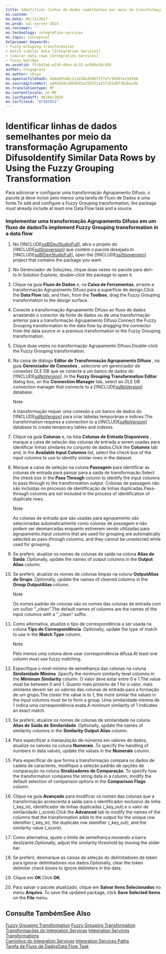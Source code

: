 ```yaml
---
title: Identificar linhas de dados semelhantes por meio da transformação Agrupamento Difuso | Microsoft Docs
ms.custom: ''
ms.date: 06/13/2017
ms.prod: sql-server-2014
ms.reviewer: ''
ms.technology: integration-services
ms.topic: conceptual
helpviewer_keywords:
- Fuzzy Grouping transformation
- match similar data [Integration Services]
- similar data rows [Integration Services]
- fuzzy matches
ms.assetid: ffcb41a6-e23d-49ea-8c32-ac980e3dc495
author: chugugrace
ms.author: chugu
ms.openlocfilehash: 4e6d49548c211b38a35d6f5f7efc3d50fec93588
ms.sourcegitcommit: ad4d92dce894592a259721a1571b1d8736abacdb
ms.translationtype: MT
ms.contentlocale: pt-BR
ms.lasthandoff: 08/04/2020
ms.locfileid: "87582052"
---
```

# <a name="identify-similar-data-rows-by-using-the-fuzzy-grouping-transformation"></a><span data-ttu-id="c7e01-102">Identificar linhas de dados semelhantes por meio da transformação Agrupamento Difuso</span><span class="sxs-lookup"><span data-stu-id="c7e01-102">Identify Similar Data Rows by Using the Fuzzy Grouping Transformation</span></span>
  <span data-ttu-id="c7e01-103">Para adicionar e configurar uma transformação Agrupamento Difuso, o pacote já deve incluir pelo menos uma tarefa de Fluxo de Dados e uma fonte.</span><span class="sxs-lookup"><span data-stu-id="c7e01-103">To add and configure a Fuzzy Grouping transformation, the package must already include at least one Data Flow task and a source.</span></span>  
  
### <a name="to-implement-fuzzy-grouping-transformation-in-a-data-flow"></a><span data-ttu-id="c7e01-104">Implementar uma transformação Agrupamento Difuso em um fluxo de dados</span><span class="sxs-lookup"><span data-stu-id="c7e01-104">To implement Fuzzy Grouping transformation in a data flow</span></span>  
  
1.  <span data-ttu-id="c7e01-105">No [!INCLUDE[ssBIDevStudioFull](../../../includes/ssbidevstudiofull-md.md)], abra o projeto do [!INCLUDE[ssISnoversion](../../../includes/ssisnoversion-md.md)] que contém o pacote desejado.</span><span class="sxs-lookup"><span data-stu-id="c7e01-105">In [!INCLUDE[ssBIDevStudioFull](../../../includes/ssbidevstudiofull-md.md)], open the [!INCLUDE[ssISnoversion](../../../includes/ssisnoversion-md.md)] project that contains the package you want.</span></span>  
  
2.  <span data-ttu-id="c7e01-106">No Gerenciador de Soluções, clique duas vezes no pacote para abri-lo.</span><span class="sxs-lookup"><span data-stu-id="c7e01-106">In Solution Explorer, double-click the package to open it.</span></span>  
  
3.  <span data-ttu-id="c7e01-107">Clique na guia **Fluxo de Dados** e, na **Caixa de Ferramentas**, arraste a transformação Agrupamento Difuso para a superfície de design.</span><span class="sxs-lookup"><span data-stu-id="c7e01-107">Click the **Data Flow** tab, and then, from the **Toolbox**, drag the Fuzzy Grouping transformation to the design surface.</span></span>  
  
4.  <span data-ttu-id="c7e01-108">Conecte a transformação Agrupamento Difuso ao fluxo de dados arrastando o conector da fonte de dados ou de uma transformação anterior para a transformação Agrupamento Difuso.</span><span class="sxs-lookup"><span data-stu-id="c7e01-108">Connect the Fuzzy Grouping transformation to the data flow by dragging the connector from the data source or a previous transformation to the Fuzzy Grouping transformation.</span></span>  
  
5.  <span data-ttu-id="c7e01-109">Clique duas vezes no transformação Agrupamento Difuso.</span><span class="sxs-lookup"><span data-stu-id="c7e01-109">Double-click the Fuzzy Grouping transformation.</span></span>  
  
6.  <span data-ttu-id="c7e01-110">Na caixa de diálogo **Editor de Transformação Agrupamento Difuso** , na guia **Gerenciador de Conexões** , selecione um gerenciador de conexões OLE DB que se conecte a um banco de dados do [!INCLUDE[ssNoVersion](../../../includes/ssnoversion-md.md)] .</span><span class="sxs-lookup"><span data-stu-id="c7e01-110">In the **Fuzzy Grouping Transformation Editor** dialog box, on the **Connection Manager** tab, select an OLE DB connection manager that connects to a [!INCLUDE[ssNoVersion](../../../includes/ssnoversion-md.md)] database.</span></span>  
  
    > [!NOTE]  
    >  <span data-ttu-id="c7e01-111">A transformação requer uma conexão a um banco de dados do [!INCLUDE[ssNoVersion](../../../includes/ssnoversion-md.md)] para criar tabelas temporárias e índices.</span><span class="sxs-lookup"><span data-stu-id="c7e01-111">The transformation requires a connection to a [!INCLUDE[ssNoVersion](../../../includes/ssnoversion-md.md)] database to create temporary tables and indexes.</span></span>  
  
7.  <span data-ttu-id="c7e01-112">Clique na guia **Colunas** e, na lista **Colunas de Entrada Disponíveis** , marque a caixa de seleção das colunas de entrada a serem usadas para identificar linhas similares no conjunto de dados.</span><span class="sxs-lookup"><span data-stu-id="c7e01-112">Click the **Columns** tab and, in the **Available Input Columns** list, select the check box of the input columns to use to identify similar rows in the dataset.</span></span>  
  
8.  <span data-ttu-id="c7e01-113">Marque a caixa de seleção na coluna **Passagem** para identificar as colunas de entrada para passar para a saída de transformação.</span><span class="sxs-lookup"><span data-stu-id="c7e01-113">Select the check box in the **Pass Through** column to identify the input columns to pass through to the transformation output.</span></span> <span data-ttu-id="c7e01-114">Colunas de passagem não são incluídas no processo de identificação de linhas duplicadas.</span><span class="sxs-lookup"><span data-stu-id="c7e01-114">Pass-through columns are not included in the process of identification of duplicate rows.</span></span>  
  
    > [!NOTE]  
    >  <span data-ttu-id="c7e01-115">As colunas de entrada que são usadas para agrupamento são selecionadas automaticamente como colunas de passagem e não podem ser desmarcadas enquanto estiverem sendo utilizadas para agrupamento.</span><span class="sxs-lookup"><span data-stu-id="c7e01-115">Input columns that are used for grouping are automatically selected as pass-through columns, and they cannot be unselected while used for grouping.</span></span>  
  
9. <span data-ttu-id="c7e01-116">Se preferir, atualize os nomes de colunas de saída na coluna **Alias de Saída** .</span><span class="sxs-lookup"><span data-stu-id="c7e01-116">Optionally, update the names of output columns in the **Output Alias** column.</span></span>  
  
10. <span data-ttu-id="c7e01-117">Se preferir, atualize os nomes de colunas limpas na coluna **OutputAlias do Grupo** .</span><span class="sxs-lookup"><span data-stu-id="c7e01-117">Optionally, update the names of cleaned columns in the **Group OutputAlias** column.</span></span>  
  
    > [!NOTE]  
    >  <span data-ttu-id="c7e01-118">Os nomes padrão de colunas são os nomes das colunas de entrada com um sufixo "_clean".</span><span class="sxs-lookup"><span data-stu-id="c7e01-118">The default names of columns are the names of the input columns with a "_clean" suffix.</span></span>  
  
11. <span data-ttu-id="c7e01-119">Como alternativa, atualize o tipo de correspondência a ser usada na coluna **Tipo de Correspondência** .</span><span class="sxs-lookup"><span data-stu-id="c7e01-119">Optionally, update the type of match to use in the **Match Type** column.</span></span>  
  
    > [!NOTE]  
    >  <span data-ttu-id="c7e01-120">Pelo menos uma coluna deve usar correspondência difusa.</span><span class="sxs-lookup"><span data-stu-id="c7e01-120">At least one column must use fuzzy matching.</span></span>  
  
12. <span data-ttu-id="c7e01-121">Especifique o nível mínimo de semelhança das colunas na coluna **Similaridade Mínima** .</span><span class="sxs-lookup"><span data-stu-id="c7e01-121">Specify the minimum similarity level columns in the **Minimum Similarity** column.</span></span> <span data-ttu-id="c7e01-122">O valor deve estar entre 0 e 1.</span><span class="sxs-lookup"><span data-stu-id="c7e01-122">The value must be between 0 and 1.</span></span> <span data-ttu-id="c7e01-123">Quanto mais próximo de 1 for o valor, mais similares devem ser os valores das colunas de entrada para a formação de um grupo.</span><span class="sxs-lookup"><span data-stu-id="c7e01-123">The closer the value is to 1, the more similar the values in the input columns must be to form a group.</span></span> <span data-ttu-id="c7e01-124">Uma similaridade mínima de 1 indica uma correspondência exata.</span><span class="sxs-lookup"><span data-stu-id="c7e01-124">A minimum similarity of 1 indicates an exact match.</span></span>  
  
13. <span data-ttu-id="c7e01-125">Se preferir, atualize os nomes de colunas de similaridade na coluna **Alias de Saída de Similaridade** .</span><span class="sxs-lookup"><span data-stu-id="c7e01-125">Optionally, update the names of similarity columns in the **Similarity Output Alias** column.</span></span>  
  
14. <span data-ttu-id="c7e01-126">Para especificar a manipulação de números em valores de dados, atualize os valores na coluna **Numerais** .</span><span class="sxs-lookup"><span data-stu-id="c7e01-126">To specify the handling of numbers in data values, update the values in the **Numerals** column.</span></span>  
  
15. <span data-ttu-id="c7e01-127">Para especificar de que forma a transformação compara os dados de cadeia de caracteres, modifique a seleção padrão de opções de comparação na coluna **Sinalizadores de Comparação** .</span><span class="sxs-lookup"><span data-stu-id="c7e01-127">To specify how the transformation compares the string data in a column, modify the default selection of comparison options in the **Comparison Flags** column.</span></span>  
  
16. <span data-ttu-id="c7e01-128">Clique na guia **Avançado** para modificar os nomes das colunas que a transformação acrescenta à saída para o identificador exclusivo de linha (_key_in), identificador de linhas duplicadas (_key_out) e o valor de similaridade (_score).</span><span class="sxs-lookup"><span data-stu-id="c7e01-128">Click the **Advanced** tab to modify the names of the columns that the transformation adds to the output for the unique row identifier (_key_in), the duplicate row identifier (_key_out), and the similarity value (_score).</span></span>  
  
17. <span data-ttu-id="c7e01-129">Como alternativa, ajuste o limite de semelhança movendo a barra deslizante.</span><span class="sxs-lookup"><span data-stu-id="c7e01-129">Optionally, adjust the similarity threshold by moving the slider bar.</span></span>  
  
18. <span data-ttu-id="c7e01-130">Se preferir, desmarque as caixas de seleção do delimitadores de token para ignorar delimitadores nos dados.</span><span class="sxs-lookup"><span data-stu-id="c7e01-130">Optionally, clear the token delimiter check boxes to ignore delimiters in the data.</span></span>  
  
19. <span data-ttu-id="c7e01-131">Clique em **OK**.</span><span class="sxs-lookup"><span data-stu-id="c7e01-131">Click **OK**.</span></span>  
  
20. <span data-ttu-id="c7e01-132">Para salvar o pacote atualizado, clique em **Salvar Itens Selecionados** no menu **Arquivo** .</span><span class="sxs-lookup"><span data-stu-id="c7e01-132">To save the updated package, click **Save Selected Items** on the **File** menu.</span></span>  
  
## <a name="see-also"></a><span data-ttu-id="c7e01-133">Consulte Também</span><span class="sxs-lookup"><span data-stu-id="c7e01-133">See Also</span></span>  
 <span data-ttu-id="c7e01-134">[Fuzzy Grouping Transformation](fuzzy-grouping-transformation.md) </span><span class="sxs-lookup"><span data-stu-id="c7e01-134">[Fuzzy Grouping Transformation](fuzzy-grouping-transformation.md) </span></span>  
 <span data-ttu-id="c7e01-135">[Transformações do Integration Services](integration-services-transformations.md) </span><span class="sxs-lookup"><span data-stu-id="c7e01-135">[Integration Services Transformations](integration-services-transformations.md) </span></span>  
 <span data-ttu-id="c7e01-136">[Caminhos do Integration Services](../integration-services-paths.md) </span><span class="sxs-lookup"><span data-stu-id="c7e01-136">[Integration Services Paths](../integration-services-paths.md) </span></span>  
 [<span data-ttu-id="c7e01-137">Tarefa de Fluxo de Dados</span><span class="sxs-lookup"><span data-stu-id="c7e01-137">Data Flow Task</span></span>](../../control-flow/data-flow-task.md)  
  
  
